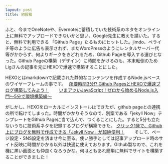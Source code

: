 ```yaml
---
layout: post
title: 初投稿
---
```

ふと、今までOneNoteや、Evernoteに蓄積していた技術系のネタをオンライン上に無料でアップロードできないかと思い、Google先生に教えを請いた。すると、無料で利用できる
「Github Page」たるものにヒットした。jimdo、ペライチ等のように広告も表示されず、またWordPressのようにレンタルサーバー代等がかからず、何よりギークをきどれるため、Github Pageを導入する運びとなった。Github Pageの構築（デザイン）に時間をかけるのも、本末転倒のためLigさんの記事を元にHEXOで爆速で構築することにした。

HEXOとはmarkdownで記載された静的なコンテンツを作成するNode.jsベースのワイヤーフレームの事です。　
[所要時間3分!? Github PagesとHEXOで爆速ブログ構築してみよう！](https://liginc.co.jp/web/programming/server/104594)　　
[いまアツいJavaScript！ゼロから始めるNode.js入門〜5分で環境構築編〜](https://liginc.co.jp/web/programming/node-js/85318)　　

がしかし、HEXOをローカルにインストールはできたが、github pageとの連携の所で転けてしまった。時間がかかりそうなので、別案である「jekyll Now」テンプレートをGithub Pageに当て込んで、つくることにした。すると5分も立たないうちに技術系ネタを記録するブログが構築できた。
[クリック1発で、Github上にブログを無料で作成できる「Jekyll Now」が超絶便利！](（http://plus.appgiga.jp/masatolan/2015/01/13/55047/)　　
そして、ページ設定・SNS設定を済ませ今に至る。使い勝手としては記事アップロード時のサイト反映に時間がかかる以外は快適に使えております。Github製なので、これを機に黒い画面とも仲良くなろうかな。何はともあれ簡単に無料でサイトを構築することができました！

